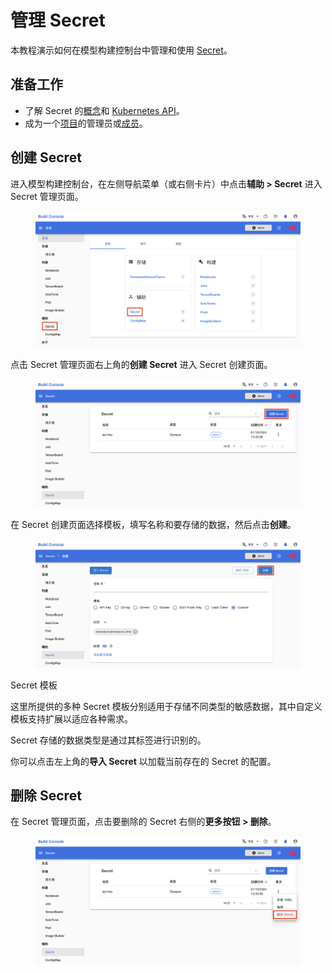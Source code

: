 # 管理 Secret

本教程演示如何在模型构建控制台中管理和使用 [Secret](../modules/auxiliary/secret.md)。

## 准备工作

* 了解 Secret 的<a target="_blank" rel="noopener noreferrer" href="https://kubernetes.io/zh/docs/concepts/configuration/secret/">概念</a>和 <a target="_blank" rel="noopener noreferrer" href="https://kubernetes.io/docs/reference/kubernetes-api/config-and-storage-resources/secret-v1/">Kubernetes API</a>。
* 成为一个[项目](../modules/security/project.md)的管理员或[成员](./add-project-member.md)。

## 创建 Secret

进入模型构建控制台，在左侧导航菜单（或右侧卡片）中点击**辅助&nbsp;> Secret** 进入 Secret 管理页面。

<figure class="screenshot">
  <img alt="overview-secret" src="../assets/tasks/manage-secret/overview-secret.png" />
</figure>

点击 Secret 管理页面右上角的**创建 Secret** 进入 Secret 创建页面。

<figure class="screenshot">
  <img alt="create-secret" src="../assets/tasks/manage-secret/create-secret.png" />
</figure>

在 Secret 创建页面选择模板，填写名称和要存储的数据，然后点击**创建**。

<figure class="screenshot">
  <img alt="create-secret-detail" src="../assets/tasks/manage-secret/create-secret-detail.png" />
</figure>

<aside class="note info">
<div class="title">Secret 模板</div>

这里所提供的多种 Secret 模板分别适用于存储不同类型的敏感数据，其中自定义模板支持扩展以适应各种需求。

Secret 存储的数据类型是通过其标签进行识别的。

</aside>

你可以点击左上角的**导入 Secret** 以加载当前存在的 Secret 的配置。

## 删除 Secret

在 Secret 管理页面，点击要删除的 Secret 右侧的**更多按钮&nbsp;> 删除**。

<figure class="screenshot">
  <img alt="delete-secret" src="../assets/tasks/manage-secret/delete-secret.png" />
</figure>
